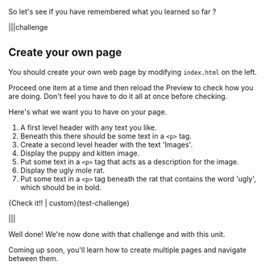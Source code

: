 So let's see if you have remembered what you learned so far ?

|||challenge
## Create your own page
You should create your own web page by modifying `index.html` on the left. 

Proceed one item at a time and then reload the Preview to check how you are doing. Don't feel you have to do it all at once before checking.

Here's what we want you to have on your page.

1. A first level header with any text you like.
1. Beneath this there should be some text in a `<p>` tag.
1. Create a second level header with the text 'Images'.
1. Display the puppy and kitten image.
1. Put some text in a `<p>` tag that acts as a description for the image.
1. Display the ugly mole rat.
1. Put some text in a `<p>` tag beneath the rat that contains the word 'ugly', which should be in bold.

{Check it!! | custom}(test-challenge)

|||

Well done! We're now done with that challenge and with this unit.

Coming up soon, you'll learn how to create multiple pages and navigate between them.
